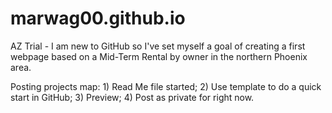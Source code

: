 # marwag00.github.io
AZ Trial - I am new to GitHub so I've set myself a goal of creating a first webpage based on a Mid-Term Rental by owner in the northern Phoenix area. 

Posting projects map:  1) Read Me file started; 2) Use template to do a quick start in GitHub; 3) Preview; 4) Post as private for right now. 

